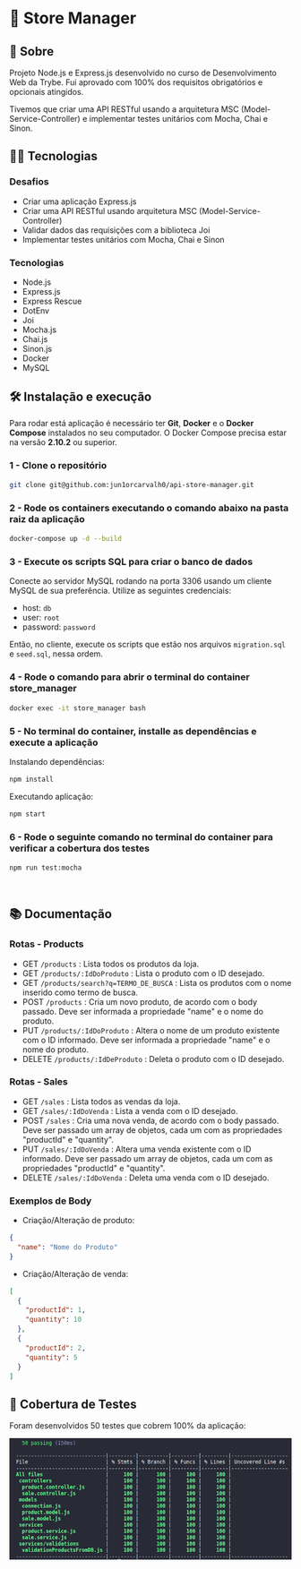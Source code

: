 # :department_store: Store Manager

## :page_with_curl: Sobre

Projeto Node.js e Express.js desenvolvido no curso de Desenvolvimento Web da Trybe. Fui aprovado com 100% dos requisitos obrigatórios e opcionais atingidos.

Tivemos que criar uma API RESTful usando a arquitetura MSC (Model-Service-Controller) e implementar testes unitários com Mocha, Chai e Sinon.

## :man_technologist: Tecnologias

### Desafios
* Criar uma aplicação Express.js
* Criar uma API RESTful usando arquitetura MSC (Model-Service-Controller)
* Validar dados das requisições com a biblioteca Joi
* Implementar testes unitários com Mocha, Chai e Sinon

### Tecnologias
* Node.js
* Express.js
* Express Rescue
* DotEnv
* Joi
* Mocha.js
* Chai.js
* Sinon.js
* Docker
* MySQL

## :hammer_and_wrench: Instalação e execução

Para rodar está aplicação é necessário ter **Git**, **Docker** e o **Docker Compose** instalados no seu computador. O Docker Compose precisa estar na versão **2.10.2** ou superior.

### 1 - Clone o repositório
```sh
git clone git@github.com:jun1orcarvalh0/api-store-manager.git
```

### 2 - Rode os containers executando o comando abaixo na pasta raiz da aplicação
```sh
docker-compose up -d --build
```

### 3 - Execute os scripts SQL para criar o banco de dados

Conecte ao servidor MySQL rodando na porta 3306 usando um cliente MySQL de sua preferência. Utilize as seguintes credenciais:

* host: `db`
* user: `root`
* password: `password`

Então, no cliente, execute os scripts que estão nos arquivos `migration.sql` e `seed.sql`, nessa ordem.

### 4 - Rode o comando para abrir o terminal do container store_manager
```sh
docker exec -it store_manager bash
```

### 5 - No terminal do container, installe as dependências e execute a aplicação

Instalando dependências:
```sh
npm install
```

Executando aplicação:
```sh
npm start
```

### 6 - Rode o seguinte comando no terminal do container para verificar a cobertura dos testes
```sh
npm run test:mocha
```
<br />
</details>

## :books: Documentação

### Rotas - Products

- GET <code>/products</code> : Lista todos os produtos da loja.
- GET <code>/products/:IdDoProduto</code> : Lista o produto com o ID desejado.
- GET <code>/products/search?q=TERMO_DE_BUSCA</code> : Lista os produtos com o nome inserido como termo de busca.
- POST <code>/products</code> : Cria um novo produto, de acordo com o body passado. Deve ser informada a propriedade "name" e o nome do produto.
- PUT <code>/products/:IdDoProduto</code> : Altera o nome de um produto existente com o ID informado. Deve ser informada a propriedade "name" e o nome do produto.
- DELETE <code>/products/:IdDeProduto</code> : Deleta o produto com o ID desejado.

### Rotas - Sales

- GET <code>/sales</code> : Lista todos as vendas da loja.
- GET <code>/sales/:IdDoVenda</code> : Lista a venda com o ID desejado.
- POST <code>/sales</code> : Cria uma nova venda, de acordo com o body passado. Deve ser passado um array de objetos, cada um com as propriedades "productId" e "quantity".
- PUT <code>/sales/:IdDoVenda</code> : Altera uma venda existente com o ID informado. Deve ser passado um array de objetos, cada um com as propriedades "productId" e "quantity".
- DELETE <code>/sales/:IdDoVenda</code> : Deleta uma venda com o ID desejado.

### Exemplos de Body

- Criação/Alteração de produto:
```json
{ 
  "name": "Nome do Produto"
}
```

- Criação/Alteração de venda:
```json
[
  { 
    "productId": 1,
    "quantity": 10
  },
  { 
    "productId": 2,
    "quantity": 5
  }
]
```

## :test_tube: Cobertura de Testes

Foram desenvolvidos 50 testes que cobrem 100% da aplicação:

![Test Coverage - Cobertura dos testes](./test-coverage.png)
